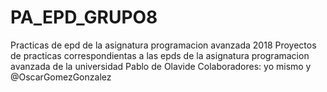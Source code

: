 # PA_EPD_GRUPO8
Practicas de epd de la asignatura programacion avanzada 2018
Proyectos de practicas correspondientas a las epds de la asignatura programacion avanzada de la universidad Pablo de Olavide
Colaboradores: yo mismo y @OscarGomezGonzalez
